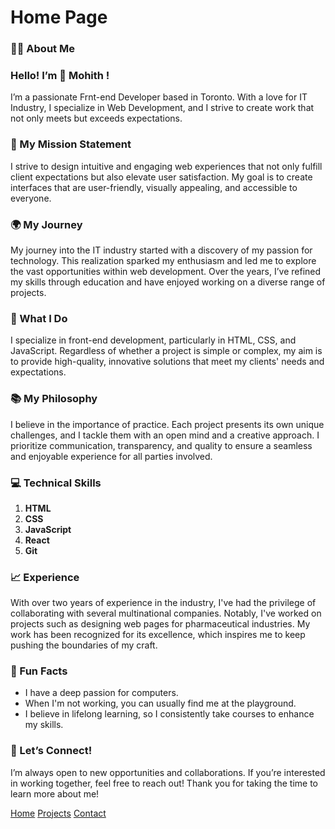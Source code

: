 # Home Page

### 🧑‍💼 About Me

### Hello! I’m 👋 Mohith !

I’m a passionate Frnt-end Developer based in Toronto. With a love for IT Industry, I specialize in Web Development, and I strive to create work that not only meets but exceeds expectations.

### 🌟 My Mission Statement

I strive to design intuitive and engaging web experiences that not only fulfill client expectations but also elevate user satisfaction. My goal is to create interfaces that are user-friendly, visually appealing, and accessible to everyone.

### 🌍 My Journey

My journey into the IT industry started with a discovery of my passion for technology. This realization sparked my enthusiasm and led me to explore the vast opportunities within web development. Over the years, I’ve refined my skills through education and have enjoyed working on a diverse range of projects.

### 🎨 What I Do

I specialize in front-end development, particularly in HTML, CSS, and JavaScript. Regardless of whether a project is simple or complex, my aim is to provide high-quality, innovative solutions that meet my clients' needs and expectations.

### 📚 My Philosophy

I believe in the importance of practice. Each project presents its own unique challenges, and I tackle them with an open mind and a creative approach. I prioritize communication, transparency, and quality to ensure a seamless and enjoyable experience for all parties involved.

### 💻 Technical Skills 
1. **HTML**
2. **CSS**
3. **JavaScript**
4. **React**
5. **Git**

### 📈 Experience

With over two years of experience in the industry, I've had the privilege of collaborating with several multinational companies. Notably, I've worked on projects such as designing web pages for pharmaceutical industries. My work has been recognized for its excellence, which inspires me to keep pushing the boundaries of my craft.

### 🎉 Fun Facts

- I have a deep passion for computers. 
- When I'm not working, you can usually find me at the playground. 
- I believe in lifelong learning, so I consistently take courses to enhance my skills.

### 🤝 Let’s Connect!

I’m always open to new opportunities and collaborations. If you’re interested in working together, feel free to reach out! Thank you for taking the time to learn more about me!


[Home]()
[Projects](projects.markdown)
[Contact](contact.markdown)